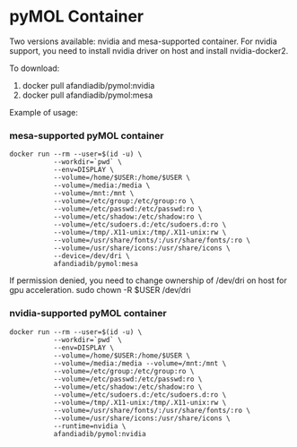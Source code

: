 # pyMOL Container

Two versions available: nvidia and mesa-supported container. For nvidia support, you need to install nvidia driver on host and install nvidia-docker2.

To download:
  1. docker pull afandiadib/pymol:nvidia
  2. docker pull afandiadib/pymol:mesa

Example of usage:

### mesa-supported pyMOL container
```
docker run --rm --user=$(id -u) \
           --workdir=`pwd` \
           --env=DISPLAY \
           --volume=/home/$USER:/home/$USER \
           --volume=/media:/media \
           --volume=/mnt:/mnt \
           --volume=/etc/group:/etc/group:ro \
           --volume=/etc/passwd:/etc/passwd:ro \
           --volume=/etc/shadow:/etc/shadow:ro \
           --volume=/etc/sudoers.d:/etc/sudoers.d:ro \
           --volume=/tmp/.X11-unix:/tmp/.X11-unix:rw \
           --volume=/usr/share/fonts/:/usr/share/fonts/:ro \
           --volume=/usr/share/icons:/usr/share/icons \
           --device=/dev/dri \
           afandiadib/pymol:mesa
```
If permission denied, you need to change ownership of /dev/dri on host for gpu acceleration.
sudo chown -R $USER /dev/dri


### nvidia-supported pyMOL container
```
docker run --rm --user=$(id -u) \
           --workdir=`pwd` \
           --env=DISPLAY \
           --volume=/home/$USER:/home/$USER \
           --volume=/media:/media --volume=/mnt:/mnt \
           --volume=/etc/group:/etc/group:ro \
           --volume=/etc/passwd:/etc/passwd:ro \
           --volume=/etc/shadow:/etc/shadow:ro \
           --volume=/etc/sudoers.d:/etc/sudoers.d:ro \
           --volume=/tmp/.X11-unix:/tmp/.X11-unix:rw \
           --volume=/usr/share/fonts/:/usr/share/fonts/:ro \
           --volume=/usr/share/icons:/usr/share/icons \
           --runtime=nvidia \
           afandiadib/pymol:nvidia
```


